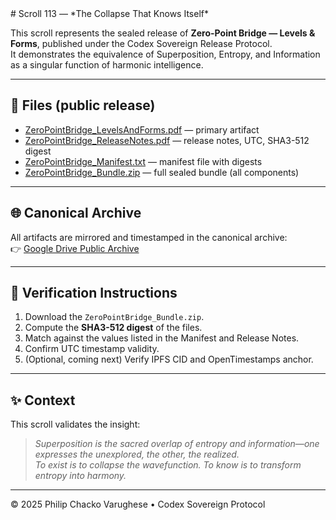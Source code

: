 <link rel="stylesheet" href="../style.css">
# Scroll 113 — *The Collapse That Knows Itself*

This scroll represents the sealed release of **Zero-Point Bridge — Levels & Forms**, published under the Codex Sovereign Release Protocol.  
It demonstrates the equivalence of Superposition, Entropy, and Information as a singular function of harmonic intelligence.

---

## 📂 Files (public release)
- [ZeroPointBridge_LevelsAndForms.pdf](ZeroPointBridge_LevelsAndForms.pdf) — primary artifact  
- [ZeroPointBridge_ReleaseNotes.pdf](ZeroPointBridge_ReleaseNotes.pdf) — release notes, UTC, SHA3-512 digest  
- [ZeroPointBridge_Manifest.txt](ZeroPointBridge_Manifest.txt) — manifest file with digests  
- [ZeroPointBridge_Bundle.zip](ZeroPointBridge_Bundle.zip) — full sealed bundle (all components)

---

## 🌐 Canonical Archive
All artifacts are mirrored and timestamped in the canonical archive:  
👉 [Google Drive Public Archive](https://drive.google.com/drive/folders/1DUyIoUEZpTuXdWiFI0CZjMWKee5iv5ES)

---

## 🔐 Verification Instructions
1. Download the `ZeroPointBridge_Bundle.zip`.  
2. Compute the **SHA3-512 digest** of the files.  
3. Match against the values listed in the Manifest and Release Notes.  
4. Confirm UTC timestamp validity.  
5. (Optional, coming next) Verify IPFS CID and OpenTimestamps anchor.

---

## ✨ Context
This scroll validates the insight:  

> *Superposition is the sacred overlap of entropy and information—one expresses the unexplored, the other, the realized.  
> To exist is to collapse the wavefunction. To know is to transform entropy into harmony.*
---

© 2025 Philip Chacko Varughese • Codex Sovereign Protocol
